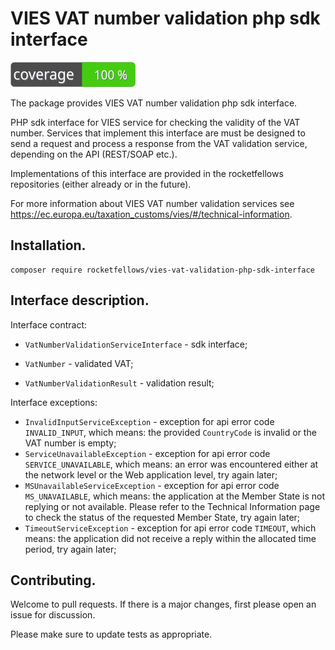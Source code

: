 # VIES VAT number validation php sdk interface

![Code Coverage Badge](./badge.svg)

The package provides VIES VAT number validation php sdk interface.

PHP sdk interface for VIES service for checking the validity of the VAT number.
Services that implement this interface are must be designed to send a request and process a response from the VAT validation service, depending on the API (REST/SOAP etc.).

Implementations of this interface are provided in the rocketfellows repositories (either already or in the future).

For more information about VIES VAT number validation services see https://ec.europa.eu/taxation_customs/vies/#/technical-information.

## Installation.

```shell
composer require rocketfellows/vies-vat-validation-php-sdk-interface
```

## Interface description.

Interface contract:

- `VatNumberValidationServiceInterface` - sdk interface;

- `VatNumber` - validated VAT;

- `VatNumberValidationResult` - validation result;

Interface exceptions:

- `InvalidInputServiceException` - exception for api error code `INVALID_INPUT`, which means: the provided `CountryCode` is invalid or the VAT number is empty;
- `ServiceUnavailableException` - exception for api error code `SERVICE_UNAVAILABLE`, which means: an error was encountered either at the network level or the Web application level, try again later;
- `MSUnavailableServiceException` - exception for api error code `MS_UNAVAILABLE`, which means: the application at the Member State is not replying or not available. Please refer to the Technical Information page to check the status of the requested Member State, try again later;
- `TimeoutServiceException` - exception for api error code `TIMEOUT`, which means: the application did not receive a reply within the allocated time period, try again later;

## Contributing.

Welcome to pull requests. If there is a major changes, first please open an issue for discussion.

Please make sure to update tests as appropriate.
